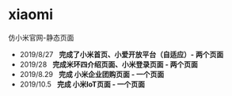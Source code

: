 # xiaomi
仿小米官网-静态页面


 + 2019/8/27 &nbsp;
  **完成了小米首页、小爱开放平台（自适应）- 两个页面**
 + 2019/28 &nbsp;
  **完成米环四介绍页面、小米登录页面  -  两个页面** 
+ 2019/8.29 &nbsp;
 **完成 小米企业团购页面  - 一个页面**
 + 2019/10.5 &nbsp;
 **完成 小米loT页面  - 一个页面**



